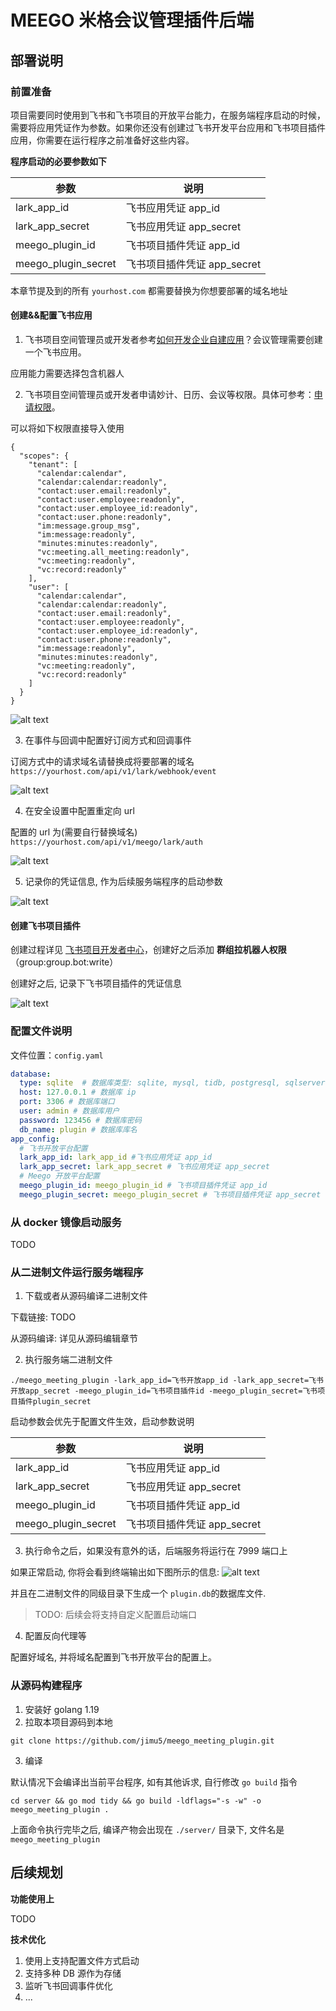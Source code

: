 # MEEGO 米格会议管理插件后端

## 部署说明

### 前置准备

项目需要同时使用到飞书和飞书项目的开放平台能力，在服务端程序启动的时候，需要将应用凭证作为参数。如果你还没有创建过飞书开发平台应用和飞书项目插件应用，你需要在运行程序之前准备好这些内容。

**程序启动的必要参数如下**

| 参数                | 说明                        |
| ------------------- | --------------------------- |
| lark_app_id         | 飞书应用凭证 app_id         |
| lark_app_secret     | 飞书应用凭证 app_secret     |
| meego_plugin_id     | 飞书项目插件凭证 app_id     |
| meego_plugin_secret | 飞书项目插件凭证 app_secret |

本章节提及到的所有 `yourhost.com` 都需要替换为你想要部署的域名地址

#### 创建&&配置飞书应用

1. 飞书项目空间管理员或开发者参考[如何开发企业自建应用](https://www.feishu.cn/hc/zh-CN/articles/360049067916)？会议管理需要创建一个飞书应用。

应用能力需要选择包含机器人

2. 飞书项目空间管理员或开发者申请妙计、日历、会议等权限。具体可参考：[申请权限](https://open.feishu.cn/document/ukTMukTMukTM/uMTNz4yM1MjLzUzM)。

可以将如下权限直接导入使用

```
{
  "scopes": {
    "tenant": [
      "calendar:calendar",
      "calendar:calendar:readonly",
      "contact:user.email:readonly",
      "contact:user.employee:readonly",
      "contact:user.employee_id:readonly",
      "contact:user.phone:readonly",
      "im:message.group_msg",
      "im:message:readonly",
      "minutes:minutes:readonly",
      "vc:meeting.all_meeting:readonly",
      "vc:meeting:readonly",
      "vc:record:readonly"
    ],
    "user": [
      "calendar:calendar",
      "calendar:calendar:readonly",
      "contact:user.email:readonly",
      "contact:user.employee:readonly",
      "contact:user.employee_id:readonly",
      "contact:user.phone:readonly",
      "im:message:readonly",
      "minutes:minutes:readonly",
      "vc:meeting:readonly",
      "vc:record:readonly"
    ]
  }
}
```

![alt text](https://raw.githubusercontent.com/jimu5/meego_meeting_plugin/main/docs/img/server/1.png)

3. 在事件与回调中配置好订阅方式和回调事件

订阅方式中的请求域名请替换成将要部署的域名 `https://yourhost.com/api/v1/lark/webhook/event`

![alt text](https://raw.githubusercontent.com/jimu5/meego_meeting_plugin/main/docs/img/server/2.png)

4. 在安全设置中配置重定向 url

配置的 url 为(需要自行替换域名) `https://yourhost.com/api/v1/meego/lark/auth`

![alt text](https://raw.githubusercontent.com/jimu5/meego_meeting_plugin/main/docs/img/server/3.png)

5. 记录你的凭证信息, 作为后续服务端程序的启动参数

![alt text](https://raw.githubusercontent.com/jimu5/meego_meeting_plugin/main/docs/img/server/4.png)

#### 创建飞书项目插件

创建过程详见 [飞书项目开发者中心](https://project.feishu.cn/b/helpcenter/1p8d7djs/359lzbgu)，创建好之后添加 **群组拉机器人权限**
（group:group.bot:write）

创建好之后, 记录下飞书项目插件的凭证信息

![alt text](https://raw.githubusercontent.com/jimu5/meego_meeting_plugin/main/docs/img/server/5.png)

### 配置文件说明

文件位置：`config.yaml`

```yaml
database:
  type: sqlite  # 数据库类型: sqlite, mysql, tidb, postgresql, sqlserver
  host: 127.0.0.1 # 数据库 ip
  port: 3306 # 数据库端口
  user: admin # 数据库用户
  password: 123456 # 数据库密码
  db_name: plugin # 数据库库名
app_config:
  # 飞书开放平台配置
  lark_app_id: lark_app_id #飞书应用凭证 app_id
  lark_app_secret: lark_app_secret # 飞书应用凭证 app_secret
  # Meego 开放平台配置
  meego_plugin_id: meego_plugin_id # 飞书项目插件凭证 app_id
  meego_plugin_secret: meego_plugin_secret # 飞书项目插件凭证 app_secret

```

### 从 docker 镜像启动服务

TODO

### 从二进制文件运行服务端程序

1. 下载或者从源码编译二进制文件

下载链接: TODO

从源码编译: 详见从源码编辑章节

2. 执行服务端二进制文件

```
./meego_meeting_plugin -lark_app_id=飞书开放app_id -lark_app_secret=飞书开放app_secret -meego_plugin_id=飞书项目插件id -meego_plugin_secret=飞书项目插件plugin_secret
```

启动参数会优先于配置文件生效，启动参数说明

| 参数                | 说明                        |
| ------------------- | --------------------------- |
| lark_app_id         | 飞书应用凭证 app_id         |
| lark_app_secret     | 飞书应用凭证 app_secret     |
| meego_plugin_id     | 飞书项目插件凭证 app_id     |
| meego_plugin_secret | 飞书项目插件凭证 app_secret |

3. 执行命令之后，如果没有意外的话，后端服务将运行在 7999 端口上

如果正常启动, 你将会看到终端输出如下图所示的信息:
![alt text](https://raw.githubusercontent.com/jimu5/meego_meeting_plugin/main/docs/img/server/6.png)

并且在二进制文件的同级目录下生成一个 `plugin.db`的数据库文件.

> TODO: 后续会将支持自定义配置启动端口

4. 配置反向代理等

配置好域名, 并将域名配置到飞书开放平台的配置上。

### 从源码构建程序

1. 安装好 golang 1.19
2. 拉取本项目源码到本地

```
git clone https://github.com/jimu5/meego_meeting_plugin.git
```

3. 编译

默认情况下会编译出当前平台程序, 如有其他诉求, 自行修改 `go build` 指令

```
cd server && go mod tidy && go build -ldflags="-s -w" -o meego_meeting_plugin .
```

上面命令执行完毕之后, 编译产物会出现在 `./server/` 目录下, 文件名是 `meego_meeting_plugin`

## 后续规划

**功能使用上**

TODO

**技术优化**

1. 使用上支持配置文件方式启动
2. 支持多种 DB 源作为存储
3. 监听飞书回调事件优化
4. ...

